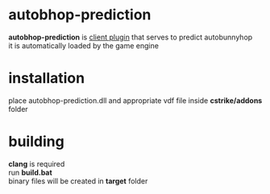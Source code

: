# autobhop-prediction
**autobhop-prediction** is [client plugin](https://developer.valvesoftware.com/wiki/Client_plugins) that serves to predict autobunnyhop  
it is automatically loaded by the game engine

# installation
place autobhop-prediction.dll and appropriate vdf file inside **cstrike/addons** folder

# building
**clang** is required  
run **build.bat**  
binary files will be created in **target** folder
